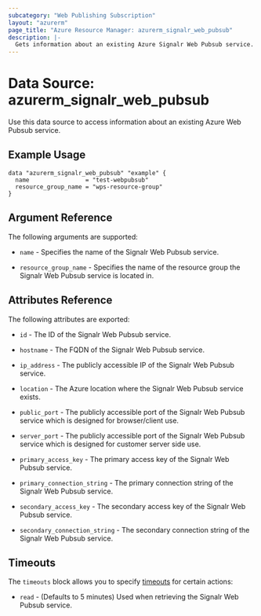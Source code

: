```yaml
---
subcategory: "Web Publishing Subscription"
layout: "azurerm"
page_title: "Azure Resource Manager: azurerm_signalr_web_pubsub"
description: |-
  Gets information about an existing Azure Signalr Web Pubsub service.
---
```


# Data Source: azurerm_signalr_web_pubsub

Use this data source to access information about an existing Azure Web Pubsub service.

## Example Usage

```hcl
data "azurerm_signalr_web_pubsub" "example" {
  name                = "test-webpubsub"
  resource_group_name = "wps-resource-group"
}
```

## Argument Reference

The following arguments are supported:

* `name` - Specifies the name of the Signalr Web Pubsub service.

* `resource_group_name` - Specifies the name of the resource group the Signalr Web Pubsub service is located in.

## Attributes Reference

The following attributes are exported:

* `id` - The ID of the Signalr Web Pubsub service.

* `hostname` - The FQDN of the Signalr Web Pubsub service.

* `ip_address` - The publicly accessible IP of the Signalr Web Pubsub service.

* `location` - The Azure location where the Signalr Web Pubsub service exists.

* `public_port` - The publicly accessible port of the Signalr Web Pubsub service which is designed for browser/client use.

* `server_port` - The publicly accessible port of the Signalr Web Pubsub service which is designed for customer server side use.

* `primary_access_key` - The primary access key of the Signalr Web Pubsub service.

* `primary_connection_string` - The primary connection string of the Signalr Web Pubsub service.

* `secondary_access_key` - The secondary access key of the Signalr Web Pubsub service.

* `secondary_connection_string` - The secondary connection string of the Signalr Web Pubsub service.

## Timeouts

The `timeouts` block allows you to specify [timeouts](https://www.terraform.io/docs/configuration/resources.html#timeouts) for certain actions:

* `read` - (Defaults to 5 minutes) Used when retrieving the Signalr Web Pubsub service.
